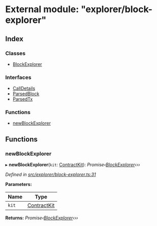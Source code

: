 # External module: "explorer/block-explorer"

## Index

### Classes

* [BlockExplorer](../classes/_explorer_block_explorer_.blockexplorer.md)

### Interfaces

* [CallDetails](../interfaces/_explorer_block_explorer_.calldetails.md)
* [ParsedBlock](../interfaces/_explorer_block_explorer_.parsedblock.md)
* [ParsedTx](../interfaces/_explorer_block_explorer_.parsedtx.md)

### Functions

* [newBlockExplorer](_explorer_block_explorer_.md#newblockexplorer)

## Functions

###  newBlockExplorer

▸ **newBlockExplorer**(`kit`: [ContractKit](../classes/_kit_.contractkit.md)): *Promise‹[BlockExplorer](../classes/_explorer_block_explorer_.blockexplorer.md)‹››*

*Defined in [src/explorer/block-explorer.ts:31](https://github.com/celo-org/celo-monorepo/blob/master/packages/contractkit/src/explorer/block-explorer.ts#L31)*

**Parameters:**

Name | Type |
------ | ------ |
`kit` | [ContractKit](../classes/_kit_.contractkit.md) |

**Returns:** *Promise‹[BlockExplorer](../classes/_explorer_block_explorer_.blockexplorer.md)‹››*
